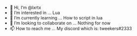 - 👋 Hi, I’m @lxrtx
- 👀 I’m interested in ... Lua
- 🌱 I’m currently learning ... How to script in lua
- 💞️ I’m looking to collaborate on ... Nothing for now
- 📫 How to reach me ... My discord which is: tweekers#2333

<!---
lxrtx/lxrtx is a ✨ special ✨ repository because its `README.md` (this file) appears on your GitHub profile.
You can click the Preview link to take a look at your changes.
--->
